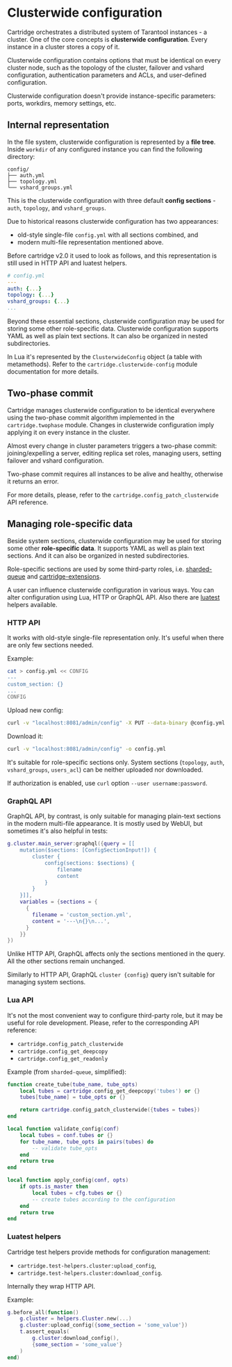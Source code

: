 # Clusterwide configuration

Cartridge orchestrates a distributed system of Tarantool instances - a
cluster. One of the core concepts is **clusterwide configuration**.
Every instance in a cluster stores a copy of it.

Clusterwide configuration contains options that must be identical on
every cluster node, such as the topology of the cluster, failover and vshard
configuration, authentication parameters and ACLs, and user-defined
configuration.

Clusterwide configuration doesn't provide instance-specific parameters:
ports, workdirs, memory settings, etc.

## Internal representation

In the file system, clusterwide configuration is represented by a **file
tree**. Inside `workdir` of any configured instance you can find the
following directory:

```text
config/
├── auth.yml
├── topology.yml
└── vshard_groups.yml
```

This is the clusterwide configuration with three default **config
sections** - `auth`, `topology`, and `vshard_groups`.

Due to historical reasons clusterwide configuration has two appearances:
* old-style single-file `config.yml` with all sections combined, and
* modern multi-file representation mentioned above.

Before cartridge v2.0 it used to look as follows, and this representation is
still used in HTTP API and luatest helpers.

```yaml
# config.yml
---
auth: {...}
topology: {...}
vshard_groups: {...}
...
```

Beyond these essential sections, clusterwide configuration may be used
for storing some other role-specific data. Clusterwide configuration
supports YAML as well as plain text sections. It can also be organized
in nested subdirectories.

In Lua it's represented by the `ClusterwideConfig` object (a table with
metamethods). Refer to the `cartridge.clusterwide-config` module
documentation for more details.

## Two-phase commit

Cartridge manages clusterwide configuration to be identical everywhere
using the two-phase commit algorithm implemented in the `cartridge.twophase`
module. Changes in clusterwide configuration imply applying it on
every instance in the cluster.

Almost every change in cluster parameters triggers a two-phase commit:
joining/expelling a server, editing replica set roles, managing users,
setting failover and vshard configuration.

Two-phase commit requires all instances to be alive and healthy,
otherwise it returns an error.

For more details, please, refer to the
`cartridge.config_patch_clusterwide` API reference.

## Managing role-specific data

Beside system sections, clusterwide configuration may be used for storing
some other **role-specific data**. It supports YAML as well as plain
text sections. And it can also be organized in nested subdirectories.

Role-specific sections are used by some third-party roles, i.e.
[sharded-queue](https://github.com/tarantool/sharded-queue) and
[cartridge-extensions](https://github.com/tarantool/cartridge-extensions).

A user can influence clusterwide configuration in various ways. You can
alter configuration using Lua, HTTP or GraphQL API. Also there are
[luatest](https://github.com/tarantool/luatest) helpers available.

### HTTP API

It works with old-style single-file representation only. It's useful
when there are only few sections needed.

Example:

```bash
cat > config.yml << CONFIG
---
custom_section: {}
...
CONFIG
```

Upload new config:

```bash
curl -v "localhost:8081/admin/config" -X PUT --data-binary @config.yml
```

Download it:

```bash
curl -v "localhost:8081/admin/config" -o config.yml
```

It's suitable for role-specific sections only. System sections
(`topology`, `auth`, `vshard_groups`, `users_acl`) can be neither
uploaded nor downloaded.

If authorization is enabled, use `curl` option `--user username:password`.

### GraphQL API

GraphQL API, by contrast, is only suitable for managing plain-text
sections in the modern multi-file appearance. It is mostly used by WebUI,
but sometimes it's also helpful in tests:

```lua
g.cluster.main_server:graphql({query = [[
    mutation($sections: [ConfigSectionInput!]) {
        cluster {
            config(sections: $sections) {
                filename
                content
            }
        }
    }]],
    variables = {sections = {
      {
        filename = 'custom_section.yml',
        content = '---\n{}\n...',
      }
    }}
})
```

Unlike HTTP API, GraphQL affects only the sections mentioned in the query. All
the other sections remain unchanged.

Similarly to HTTP API, GraphQL `cluster {config}` query isn't suitable for
managing system sections.

### Lua API

It's not the most convenient way to configure third-party role, but it
may be useful for role development. Please, refer to the corresponding API
reference:

- `cartridge.config_patch_clusterwide`
- `cartridge.config_get_deepcopy`
- `cartridge.config_get_readonly`

Example (from `sharded-queue`, simplified):

```lua
function create_tube(tube_name, tube_opts)
    local tubes = cartridge.config_get_deepcopy('tubes') or {}
    tubes[tube_name] = tube_opts or {}

    return cartridge.config_patch_clusterwide({tubes = tubes})
end

local function validate_config(conf)
    local tubes = conf.tubes or {}
    for tube_name, tube_opts in pairs(tubes) do
        -- validate tube_opts
    end
    return true
end

local function apply_config(conf, opts)
    if opts.is_master then
        local tubes = cfg.tubes or {}
        -- create tubes according to the configuration
    end
    return true
end
```

### Luatest helpers

Cartridge test helpers provide methods for configuration management:

- `cartridge.test-helpers.cluster:upload_config`,
- `cartridge.test-helpers.cluster:download_config`.

Internally they wrap HTTP API.

Example:

```lua
g.before_all(function()
    g.cluster = helpers.Cluster.new(...)
    g.cluster:upload_config({some_section = 'some_value'})
    t.assert_equals(
        g.cluster:download_config(),
        {some_section = 'some_value'}
    )
end)
```
